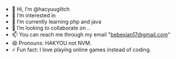 - 👋 Hi, I’m @hacyuuglitch
- 👀 I’m interested in
- 🌱 I’m currently learning php and java
- 💞️ I’m looking to collaborate on ..
- 📫 You can reach me through my email "bebexian17@gmail.com"
- 😄 Pronouns: HAKYOU not NVM.
- ⚡ Fun fact: I love playing online games instead of coding.

<!---
hacyuuglitch/hacyuuglitch is a ✨ special ✨ repository because its `README.md` (this file) appears on your GitHub profile.
You can click the Preview link to take a look at your changes.
--->
